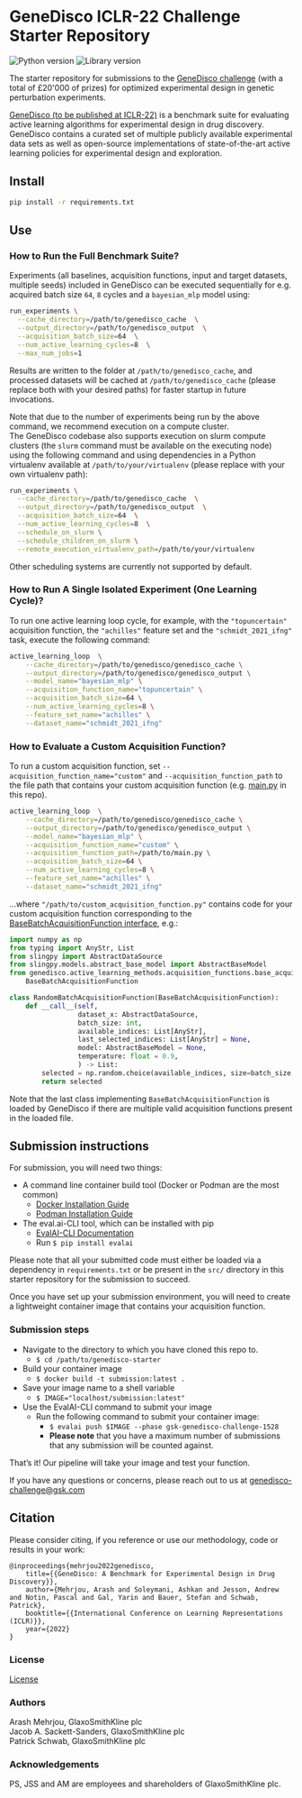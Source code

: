 # GeneDisco ICLR-22 Challenge Starter Repository

![Python version](https://img.shields.io/badge/Python-3.8-blue)
![Library version](https://img.shields.io/badge/Version-1.0.0-blue)

The starter repository for submissions to the [GeneDisco challenge](https://www.gsk.ai/genedisco-challenge/) (with a total of £20'000 of prizes) for optimized experimental design in genetic perturbation experiments.

[GeneDisco (to be published at ICLR-22)](https://arxiv.org/abs/2110.11875) is a benchmark suite for evaluating active 
learning algorithms for experimental design in drug discovery. 
GeneDisco contains a curated set of multiple publicly available experimental data sets as well as open-source 
implementations of state-of-the-art active learning policies for experimental design and exploration.

## Install

```bash
pip install -r requirements.txt
```

## Use

### How to Run the Full Benchmark Suite?

Experiments (all baselines, acquisition functions, input and target datasets, multiple seeds) included in GeneDisco can be executed sequentially for e.g. acquired batch size `64`, `8` cycles and a `bayesian_mlp` model using:
```bash
run_experiments \
  --cache_directory=/path/to/genedisco_cache  \
  --output_directory=/path/to/genedisco_output  \
  --acquisition_batch_size=64  \
  --num_active_learning_cycles=8  \
  --max_num_jobs=1
```
Results are written to the folder at `/path/to/genedisco_cache`, and processed datasets will be cached at `/path/to/genedisco_cache` (please replace both with your desired paths) for faster startup in future invocations.


Note that due to the number of experiments being run by the above command, we recommend execution on a compute cluster.<br/>
The GeneDisco codebase also supports execution on slurm compute clusters (the `slurm` command must be available on the executing node) using the following command and using dependencies in a Python virtualenv available at `/path/to/your/virtualenv` (please replace with your own virtualenv path):
```bash
run_experiments \
  --cache_directory=/path/to/genedisco_cache  \
  --output_directory=/path/to/genedisco_output  \
  --acquisition_batch_size=64  \
  --num_active_learning_cycles=8  \
  --schedule_on_slurm \
  --schedule_children_on_slurm \
  --remote_execution_virtualenv_path=/path/to/your/virtualenv
```

Other scheduling systems are currently not supported by default.

### How to Run A Single Isolated Experiment (One Learning Cycle)?

To run one active learning loop cycle, for example, with the `"topuncertain"` acquisition function, the `"achilles"` feature set and
the `"schmidt_2021_ifng"` task, execute the following command:
```bash
active_learning_loop  \
    --cache_directory=/path/to/genedisco/genedisco_cache \
    --output_directory=/path/to/genedisco/genedisco_output \
    --model_name="bayesian_mlp" \
    --acquisition_function_name="topuncertain" \
    --acquisition_batch_size=64 \
    --num_active_learning_cycles=8 \
    --feature_set_name="achilles" \
    --dataset_name="schmidt_2021_ifng" 
```


### How to Evaluate a Custom Acquisition Function?

To run a custom acquisition function, set `--acquisition_function_name="custom"` and `--acquisition_function_path` to the file path that contains your custom acquisition function (e.g. [main.py](src/main.py) in this repo).
```bash
active_learning_loop  \
    --cache_directory=/path/to/genedisco/genedisco_cache \
    --output_directory=/path/to/genedisco/genedisco_output \
    --model_name="bayesian_mlp" \
    --acquisition_function_name="custom" \
    --acquisition_function_path=/path/to/main.py \
    --acquisition_batch_size=64 \
    --num_active_learning_cycles=8 \
    --feature_set_name="achilles" \
    --dataset_name="schmidt_2021_ifng" 
```

...where `"/path/to/custom_acquisition_function.py"` contains code for your custom acquisition function corresponding to the [BaseBatchAcquisitionFunction interface](genedisco/active_learning_methods/acquisition_functions/base_acquisition_function.py), e.g.:

```python
import numpy as np
from typing import AnyStr, List
from slingpy import AbstractDataSource
from slingpy.models.abstract_base_model import AbstractBaseModel
from genedisco.active_learning_methods.acquisition_functions.base_acquisition_function import \
    BaseBatchAcquisitionFunction

class RandomBatchAcquisitionFunction(BaseBatchAcquisitionFunction):
    def __call__(self,
                 dataset_x: AbstractDataSource,
                 batch_size: int,
                 available_indices: List[AnyStr], 
                 last_selected_indices: List[AnyStr] = None, 
                 model: AbstractBaseModel = None,
                 temperature: float = 0.9,
                 ) -> List:
        selected = np.random.choice(available_indices, size=batch_size, replace=False)
        return selected
```
Note that the last class implementing `BaseBatchAcquisitionFunction` is loaded by GeneDisco if there are multiple valid acquisition functions present in the loaded file.

## Submission instructions

For submission, you will need two things:

- A command line container build tool (Docker or Podman are the most common)
  - [Docker Installation Guide](https://docs.docker.com/get-docker/)
  - [Podman Installation Guide](https://podman.io/getting-started/installation)
- The eval.ai-CLI tool, which can be installed with pip
  - [EvalAI-CLI Documentation](https://cli.eval.ai/)
  - Run `$ pip install evalai`

Please note that all your submitted code must either be loaded via a dependency in `requirements.txt` or be present in the `src/` 
directory in this starter repository for the submission to succeed.

Once you have set up your submission environment, you will need to create a lightweight container image that contains your acquisition function.

### Submission steps

- Navigate to the directory to which you have cloned this repo to.
  - `$ cd /path/to/genedisco-starter`
- Build your container image
  - `$ docker build -t submission:latest .`
- Save your image name to a shell variable
  - `$ IMAGE="localhost/submission:latest"`
- Use the EvalAI-CLI command to submit your image
  - Run the following command to submit your container image:
    - `$ evalai push $IMAGE --phase gsk-genedisco-challenge-1528`
    - **Please note** that you have a maximum number of submissions that any submission will be counted against.

That’s it! Our pipeline will take your image and test your function.

If you have any questions or concerns, please reach out to us at [genedisco-challenge@gsk.com](mailto:genedisco-challenge@gsk.com?subject=[GeneDisco-Support-Request])


## Citation

Please consider citing, if you reference or use our methodology, code or results in your work:

    @inproceedings{mehrjou2022genedisco,
        title={{GeneDisco: A Benchmark for Experimental Design in Drug Discovery}},
        author={Mehrjou, Arash and Soleymani, Ashkan and Jesson, Andrew and Notin, Pascal and Gal, Yarin and Bauer, Stefan and Schwab, Patrick},
        booktitle={{International Conference on Learning Representations (ICLR)}},
        year={2022}
    }

### License

[License](LICENSE.txt)

### Authors

Arash Mehrjou, GlaxoSmithKline plc<br/>
Jacob A. Sackett-Sanders, GlaxoSmithKline plc<br/>
Patrick Schwab, GlaxoSmithKline plc<br/>

### Acknowledgements

PS, JSS and AM are employees and shareholders of GlaxoSmithKline plc.